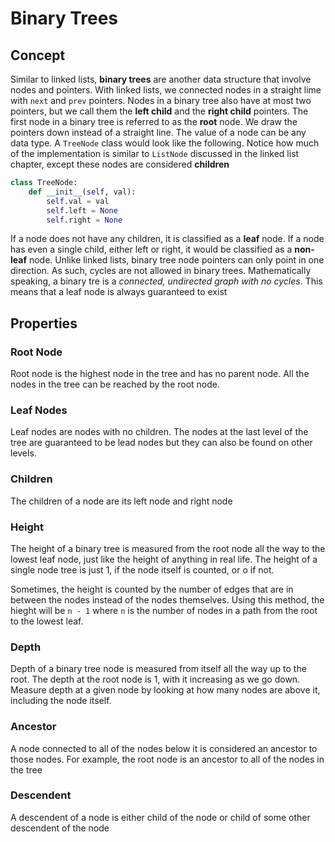# Binary Trees
## Concept
Similar to linked lists, **binary trees** are another data structure that involve nodes and pointers. With linked lists, we connected nodes in a straight lime with `next` and `prev` pointers. Nodes in a binary tree also have at most two pointers, but we call them the **left child** and the **right child** pointers. The first node in a binary tree is referred to as the **root** node. We draw the pointers down instead of a straight line. The value of a node can be any data type. A `TreeNode` class would look like the following. Notice how much of the implementation is similar to `ListNode` discussed in the linked list chapter, except these nodes are considered **children**
```py
class TreeNode:
    def __init__(self, val):
        self.val = val
        self.left = None
        self.right = None
```
If a node does not have any children, it is classified as a **leaf** node. If a node has even a single child, either left or right, it would be classified as a **non-leaf** node. Unlike linked lists, binary tree node pointers can only point in one direction. As such, cycles are not allowed in binary trees. Mathematically speaking, a binary tre is a *connected, undirected graph with no cycles*. This means that a leaf node is always guaranteed to exist

## Properties
### Root Node
Root node is the highest node in the tree and has no parent node. All the nodes in the tree can be reached by the root node.

### Leaf Nodes
Leaf nodes are nodes with no children. The nodes at the last level of the tree are guaranteed to be lead nodes but they can also be found on other levels.

### Children
The children of a node are its left node and right node

### Height
The height of a binary tree is measured from the root node all the way to the lowest leaf node, just like the height of anything in real life. The height of a single node tree is just 1, if the node itself is counted, or o if not.

Sometimes, the height is counted by the number of edges that are in between the nodes instead of the nodes themselves. Using this method, the hieght will be `n - 1` where `n` is the number of nodes in a path from the root to the lowest leaf.

### Depth
Depth of a binary tree node is measured from itself all the way up to the root. The depth at the root node is 1, with it increasing as we go down. Measure depth at a given node by looking at how many nodes are above it, including the node itself.

### Ancestor
A node connected to all of the nodes below it is considered an ancestor to those nodes. For example, the root node is an ancestor to all of the nodes in the tree

### Descendent
A descendent of a node is either child of the node or child of some other descendent of the node